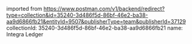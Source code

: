 imported from https://www.postman.com/v1/backend/redirect?type=collection&id=35240-3d486f5d-86bf-46e2-ba38-aa9d6866fb21&entityId=9507&publisherType=team&publisherId=37129
collectionId: 35240-3d486f5d-86bf-46e2-ba38-aa9d6866fb21
name: Integra Ledger